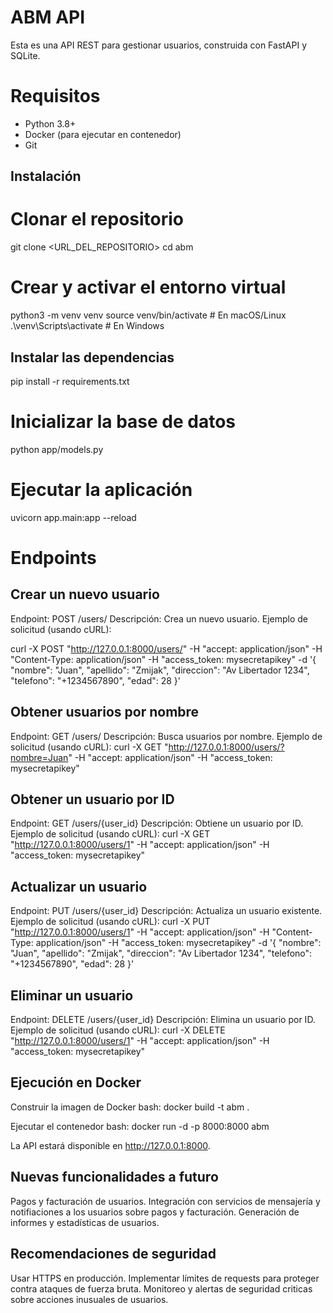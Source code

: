 # ABM API

Esta es una API REST para gestionar usuarios, construida con FastAPI y SQLite.

# Requisitos

- Python 3.8+
- Docker (para ejecutar en contenedor)
- Git

## Instalación

# Clonar el repositorio

git clone <URL_DEL_REPOSITORIO>
cd abm

# Crear y activar el entorno virtual
python3 -m venv venv
source venv/bin/activate  # En macOS/Linux
.\venv\Scripts\activate   # En Windows

## Instalar las dependencias
pip install -r requirements.txt

# Inicializar la base de datos
python app/models.py

# Ejecutar la aplicación
uvicorn app.main:app --reload

# Endpoints 
## Crear un nuevo usuario
Endpoint: POST /users/
Descripción: Crea un nuevo usuario.
Ejemplo de solicitud (usando cURL):

curl -X POST "http://127.0.0.1:8000/users/" -H "accept: application/json" -H "Content-Type: application/json" -H "access_token: mysecretapikey" -d '{
  "nombre": "Juan",
  "apellido": "Zmijak",
  "direccion": "Av Libertador 1234",
  "telefono": "+1234567890",
  "edad": 28
}'

## Obtener usuarios por nombre
Endpoint: GET /users/
Descripción: Busca usuarios por nombre.
Ejemplo de solicitud (usando cURL):
curl -X GET "http://127.0.0.1:8000/users/?nombre=Juan" -H "accept: application/json" -H "access_token: mysecretapikey"

## Obtener un usuario por ID
Endpoint: GET /users/{user_id}
Descripción: Obtiene un usuario por ID.
Ejemplo de solicitud (usando cURL):
curl -X GET "http://127.0.0.1:8000/users/1" -H "accept: application/json" -H "access_token: mysecretapikey"

## Actualizar un usuario
Endpoint: PUT /users/{user_id}
Descripción: Actualiza un usuario existente.
Ejemplo de solicitud (usando cURL):
curl -X PUT "http://127.0.0.1:8000/users/1" -H "accept: application/json" -H "Content-Type: application/json" -H "access_token: mysecretapikey" -d '{
  "nombre": "Juan",
  "apellido": "Zmijak",
  "direccion": "Av Libertador 1234",
  "telefono": "+1234567890",
  "edad": 28
}'

## Eliminar un usuario
Endpoint: DELETE /users/{user_id}
Descripción: Elimina un usuario por ID.
Ejemplo de solicitud (usando cURL):
curl -X DELETE "http://127.0.0.1:8000/users/1" -H "accept: application/json" -H "access_token: mysecretapikey"


## Ejecución en Docker
Construir la imagen de Docker
bash: docker build -t abm .

Ejecutar el contenedor
bash: docker run -d -p 8000:8000 abm

La API estará disponible en http://127.0.0.1:8000.

## Nuevas funcionalidades a futuro
Pagos y facturación de usuarios.
Integración con servicios de mensajería y notifiaciones a los usuarios sobre pagos y facturación.
Generación de informes y estadísticas de usuarios.

## Recomendaciones de seguridad
Usar HTTPS en producción.
Implementar límites de requests para proteger contra ataques de fuerza bruta.
Monitoreo y alertas de seguridad criticas sobre acciones inusuales de usuarios.